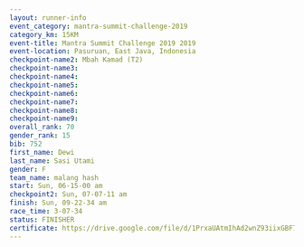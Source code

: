 ```yaml
---
layout: runner-info 
event_category: mantra-summit-challenge-2019 
category_km: 15KM 
event-title: Mantra Summit Challenge 2019 2019 
event-location: Pasuruan, East Java, Indonesia 
checkpoint-name2: Mbah Kamad (T2) 
checkpoint-name3: 
checkpoint-name4: 
checkpoint-name5: 
checkpoint-name6: 
checkpoint-name7: 
checkpoint-name8: 
checkpoint-name9: 
overall_rank: 70
gender_rank: 15
bib: 752
first_name: Dewi
last_name: Sasi Utami
gender: F
team_name: malang hash
start: Sun, 06-15-00 am
checkpoint2: Sun, 07-07-11 am
finish: Sun, 09-22-34 am
race_time: 3-07-34
status: FINISHER
certificate: https://drive.google.com/file/d/1PrxaUAtmIhAd2wnZ93iixGBF70cmkju_/view?usp=sharing
---
```

